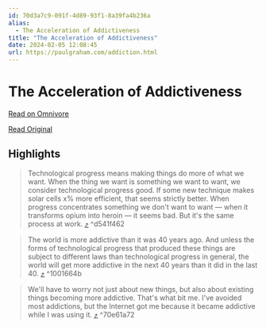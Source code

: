 ```yaml
---
id: 70d3a7c9-091f-4d89-93f1-8a39fa4b236a
alias:
  - The Acceleration of Addictiveness
title: "The Acceleration of Addictiveness"
date: 2024-02-05 12:08:45
url: https://paulgraham.com/addiction.html
---
```


# The Acceleration of Addictiveness

[Read on Omnivore](https://omnivore.app/me/the-acceleration-of-addictiveness-18d792bba1d)

[Read Original](https://paulgraham.com/addiction.html)

## Highlights

> Technological progress means making things do more of what we want. When the thing we want is something we want to want, we consider technological progress good. If some new technique makes solar cells x% more efficient, that seems strictly better. When progress concentrates something we don't want to want — when it transforms opium into heroin — it seems bad. But it's the same process at work. [⤴️](https://omnivore.app/me/the-acceleration-of-addictiveness-18d792bba1d#d541f462-dfe6-49d0-8196-8228ec8608ad)  ^d541f462

> The world is more addictive than it was 40 years ago. And unless the forms of technological progress that produced these things are subject to different laws than technological progress in general, the world will get more addictive in the next 40 years than it did in the last 40. [⤴️](https://omnivore.app/me/the-acceleration-of-addictiveness-18d792bba1d#1001664b-64d4-4d6b-9c1e-5e1d4f90e99c)  ^1001664b

> We'll have to worry not just about new things, but also about existing things becoming more addictive. That's what bit me. I've avoided most addictions, but the Internet got me because it became addictive while I was using it. [⤴️](https://omnivore.app/me/the-acceleration-of-addictiveness-18d792bba1d#70e61a72-1dda-40ff-8277-51876197d0c9)  ^70e61a72